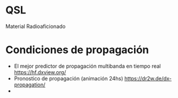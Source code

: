 # QSL
Material Radioaficionado

# Condiciones de propagación

* El mejor predictor de propagación multibanda en tiempo real <https://hf.dxview.org/>
* Pronostico de propagación (animación 24hs) <https://dr2w.de/dx-propagation/>
* 
